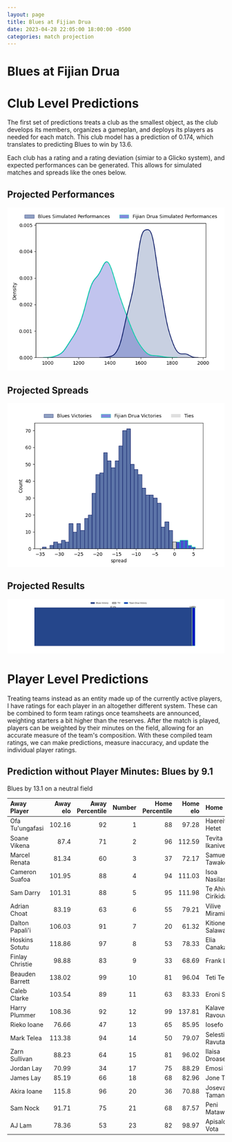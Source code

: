 ```yaml
---  
layout: page  
title: Blues at Fijian Drua  
date: 2023-04-28 22:05:00 18:00:00 -0500  
categories: match projection  
---
```

# Blues at Fijian Drua

# Club Level Predictions


The first set of predictions treats a club as the smallest object, as the club develops its members, organizes a gameplan, and deploys its players as needed for each match. This club model has a prediction of 0.174, which translates to predicting Blues to win by 13.6.

Each club has a rating and a rating deviation (simiar to a Glicko system), and expected performances can be generated. This allows for simulated matches and spreads like the ones below.
## Projected Performances


![Projected Performances](plots/performances_2023-04-28-FijianDrua-Blues.png)
## Projected Spreads


![Projected Spreads](plots/spreads_2023-04-28-FijianDrua-Blues.png)
## Projected Results


![Projected Results](plots/resultbar_2023-04-28-FijianDrua-Blues.png)
# Player Level Predictions


Treating teams instead as an entity made up of the currently active players, I have ratings for each player in an altogether different system. These can be combined to form team ratings once teamsheets are announced, weighting starters a bit higher than the reserves. After the match is played, players can be weighted by their minutes on the field, allowing for an accurate measure of the team's composition. With these compiled team ratings, we can make predictions, measure inaccuracy, and update the individual player ratings.
## Prediction without Player Minutes: Blues by 9.1


Blues by 13.1 on a neutral field



| Away Player     |   Away elo |   Away Percentile |   Number |   Home Percentile |   Home elo | Home Player             |
|:----------------|-----------:|------------------:|---------:|------------------:|-----------:|:------------------------|
| Ofa Tu'ungafasi |     102.16 |                92 |        1 |                88 |      97.28 | Haereiti Hetet          |
| Soane Vikena    |      87.4  |                71 |        2 |                96 |     112.59 | Tevita Ikanivere        |
| Marcel Renata   |      81.34 |                60 |        3 |                37 |      72.17 | Samuela Tawake          |
| Cameron Suafoa  |     101.95 |                88 |        4 |                94 |     111.03 | Isoa Nasilasila         |
| Sam Darry       |     101.31 |                88 |        5 |                95 |     111.98 | Te Ahiwaru Cirikidaveta |
| Adrian Choat    |      83.19 |                63 |        6 |                55 |      79.21 | Vilive Miramira         |
| Dalton Papali'i |     106.03 |                91 |        7 |                20 |      61.32 | Kitione Salawa          |
| Hoskins Sotutu  |     118.86 |                97 |        8 |                53 |      78.33 | Elia Canakaivata        |
| Finlay Christie |      98.88 |                83 |        9 |                33 |      68.69 | Frank Lomani            |
| Beauden Barrett |     138.02 |                99 |       10 |                81 |      96.04 | Teti Tela               |
| Caleb Clarke    |     103.54 |                89 |       11 |                63 |      83.33 | Eroni Sau               |
| Harry Plummer   |     108.36 |                92 |       12 |                99 |     137.81 | Kalaveti Ravouvou       |
| Rieko Ioane     |      76.66 |                47 |       13 |                65 |      85.95 | Iosefo Masi             |
| Mark Telea      |     113.38 |                94 |       14 |                50 |      79.07 | Selestino Ravutaumada   |
| Zarn Sullivan   |      88.23 |                64 |       15 |                81 |      96.02 | Ilaisa Droasese         |
| Jordan Lay      |      70.99 |                34 |       17 |                75 |      88.29 | Emosi Tuqiri            |
| James Lay       |      85.19 |                66 |       18 |                68 |      82.96 | Jone Tiko               |
| Akira Ioane     |     115.8  |                96 |       20 |                36 |      70.88 | Joseva Tamani           |
| Sam Nock        |      91.71 |                75 |       21 |                68 |      87.57 | Peni Matawalu           |
| AJ Lam          |      78.36 |                53 |       23 |                82 |      98.97 | Apisalome Vota          |

